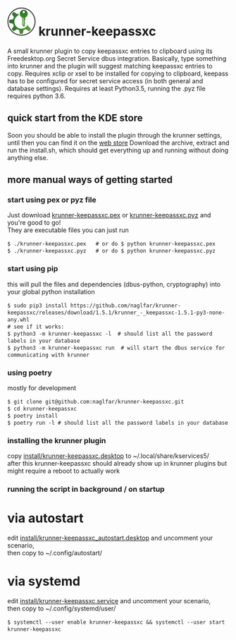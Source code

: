 # <img src="https://raw.githubusercontent.com/naglfar/krunner-keepassxc/master/logo.svg" width="64" height="64"/> krunner-keepassxc

A small krunner plugin to copy keepassxc entries to clipboard using its Freedesktop.org Secret Service dbus integration.
Basically, type something into krunner and the plugin will suggest matching keepassxc entries to copy.
Requires xclip or xsel to be installed for copying to clipboard, keepass has to be configured for secret service access (in both general and database settings).
Requires at least Python3.5, running the .pyz file requires python 3.6.

## quick start from the KDE store ##
Soon you should be able to install the plugin through the krunner settings, until then you can find it on the [web store](https://store.kde.org/p/1414906/)
Download the archive, extract and run the install.sh, which should get everything up and running without doing anything else.

## more manual ways of getting started ##

### start using pex or pyz file ###
Just download [krunner-keepassxc.pex](https://github.com/naglfar/krunner-keepassxc/releases/download/1.5.1/krunner-keepassxc.pex) or [krunner-keepassxc.pyz](https://github.com/naglfar/krunner-keepassxc/releases/download/1.5.1/krunner-keepassxc.pyz) and you're good to go!  
They are executable files you can just run
```
$ ./krunner-keepassxc.pex	# or do $ python krunner-keepassxc.pex
$ ./krunner-keepassxc.pyz	# or do $ python krunner-keepassxc.pyz
```

### start using pip ###
this will pull the files and dependencies (dbus-python, cryptography) into your global python installation
```
$ sudo pip3 install https://github.com/naglfar/krunner-keepassxc/releases/download/1.5.1/krunner_-_keepassxc-1.5.1-py3-none-any.whl
# see if it works:
$ python3 -m krunner-keepassxc -l  # should list all the password labels in your database
$ python3 -m krunner-keepassxc run  # will start the dbus service for communicating with krunner
```

### using poetry ###
mostly for development
```
$ git clone git@github.com:naglfar/krunner-keepassxc.git
$ cd krunner-keepassxc
$ poetry install
$ poetry run -l # should list all the password labels in your database
```

### installing the krunner plugin  ###
copy [install/krunner-keepassxc.desktop](install/krunner-keepassxc.desktop) to ~/.local/share/kservices5/  
after this krunner-keepassxc should already show up in krunner plugins but might require a reboot to actually work

### running the script in background / on startup ###
# via autostart
edit [install/krunner-keepassxc_autostart.desktop](install/krunner-keepassxc_autostart.desktop) and uncomment your scenario,  
then copy to ~/.config/autostart/
# via systemd
edit [install/krunner-keepassxc.service](install/krunner-keepassxc.service) and uncomment your scenario,  
then copy to ~/.config/systemd/user/
```
$ systemctl --user enable krunner-keepassxc && systemctl --user start krunner-keepassxc
```
